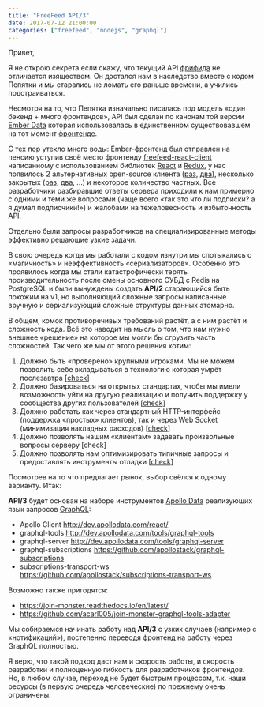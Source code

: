 ```yaml
---
title: "FreeFeed API/3"
date: 2017-07-12 21:00:00
categories: ["freefeed", "nodejs", "graphql"]
---
```


Привет,

Я не открою секрета если скажу, что текущий API [фрифида](https://freefeed.net/) не отличается изяществом. Он достался нам в наследство вместе с кодом Пепятки  и мы старались не ломать его раньше времени, а учились подстраиваться.

Несмотря на то, что Пепятка изначально писалась под модель «один бэкенд + много фронтендов», API был сделан по канонам той версии [Ember Data](https://github.com/emberjs/data) которая использовалась в единственном существовавшем на тот момент [фронтенде](https://github.com/pepyatka/pepyatka-html).

С тех пор утекло много воды: Ember-фронтенд был отправлен на пенсию уступив своё место фронтенду [freefeed-react-client](https://github.com/FreeFeed/freefeed-react-client) написанному с использованием библиотек [React](https://facebook.github.io/react/) и [Redux](http://redux.js.org/), у нас появилось 2 альтернативных open-source клиента ([раз,](https://github.com/SiTLar/pyt-vanilla-html) [два](https://github.com/clbn/freefeed-gamma)), несколько закрытых ([раз](https://itunes.apple.com/us/app/feediq/id1193070920?mt=8), [два](https://mokum.place/fs), …) и некоторое количество частных. Все разработчики разбиравшие ответы сервера приходили к нам примерно с одними и теми же вопросами (чаще всего «так это что ли подписки? а я думал подписчики!») и жалобами на тежеловесность и избыточность API.

Отдельно были запросы разработчиков на специализированные методы эффективно решающие узкие задачи.

В свою очередь когда мы работали с кодом изнутри мы спотыкались о «магичность» и неэффективность «сериализаторов». Особенно это проявилось когда мы стали катастрофически терять производительность после смены основного СУБД с Redis на PostgreSQL и были вынуждены создать **API/2** старающийся быть похожим на v1, но выполняющий сложные запросы написанные вручную и сериализующий сложные структуры данных атомарно.

В общем, комок противоречивых требований растёт, а с ним растёт и сложность кода. Всё это наводит на мысль о том, что нам нужно внешнее «решение» на которое мы могли бы сгрузить часть сложностей. Так чего же мы от этого решения хотим:


1. Должно быть «проверено» крупными игроками. Мы не можем позволить себе вкладываться в технологию которая умрёт послезавтра [[check](https://dev-blog.apollodata.com/one-graphql-client-for-javascript-ios-and-android-64993c1b7991)]
2. Должно базироваться на открытых стандартах, чтобы мы имели возможность уйти на другую реализацию и получить поддержку у сообщества других пользователей [[check](https://facebook.github.io/graphql/)]
3. Должно работать как через стандартный HTTP-интерфейс (поддержка «простых» клиентов), так и через Web Socket (минимизация накладных расходов) [[check](https://github.com/apollographql/subscriptions-transport-ws)]
4. Должно позволять нашим «клиентам» задавать произвольные вопросы серверу [check]
5. Должно позволять нам оптимизировать типичные запросы и предоставлять инструменты отладки [[check](https://dev-blog.apollodata.com/apollo-client-developer-tools-ff89181ebcf)]

Посмотрев на то что предлагает рынок, выбор свёлся к одному варианту. Итак:

**API/3** будет основан на наборе инструментов [Apollo Data](http://www.apollodata.com/) реализующих язык запросов [GraphQL](http://graphql.org/):

- Apollo Client http://dev.apollodata.com/react/
- graphql-tools http://dev.apollodata.com/tools/graphql-tools
- graphql-server http://dev.apollodata.com/tools/graphql-server
- graphql-subscriptions https://github.com/apollostack/graphql-subscriptions
- subscriptions-transport-ws https://github.com/apollostack/subscriptions-transport-ws

Возможно также пригодятся:

- https://join-monster.readthedocs.io/en/latest/
- https://github.com/acarl005/join-monster-graphql-tools-adapter

Мы собираемся начинать работу над **API/3** c узких случаев (например с «нотификаций»), постепенно переводя фронтенд на работу через GraphQL полностью.

Я верю, что такой подход даст нам и скорость работы, и скорость разработки и полноценную гибкость для разработчиков фронтендов. Но, в любом случае, переход не будет быстрым процессом, т.к. наши ресурсы (в первую очередь человеческие) по прежнему очень ограничены.
